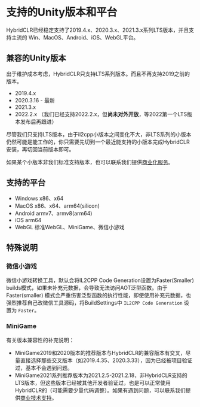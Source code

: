 
# 支持的Unity版本和平台

HybridCLR已经稳定支持了2019.4.x、2020.3.x、2021.3.x系列LTS版本，并且支持主流的 Win、MacOS、Android、iOS、WebGL平台。

## 兼容的Unity版本

出于维护成本考虑，HybridCLR只支持LTS系列版本。而且不再支持2019之前的版本。

- 2019.4.x
- 2020.3.16 - 最新
- 2021.3.x
- 2022.2.x （我们已经支持2022.2.x，但**尚未对外开放**，等2022第一个LTS版本发布后再跟进）


尽管我们只支持LTS版本，由于il2cpp小版本之间变化不大，非LTS系列的小版本仍然可能是能工作的，你只需要先切到一个最近能支持的小版本完成HybridCLR安装，再切回当前版本即可。

如果某个小版本非我们标准支持版本，也可以联系我们提供[商业化服务](/other/business.md)。


## 支持的平台

- Windows x86、x64
- MacOS x86、x64、arm64(silicon)
- Android armv7、armv8(arm64)
- iOS arm64
- WebGL 标准WebGL、MiniGame、微信小游戏

## 特殊说明

### 微信小游戏

微信小游戏转换工具，默认会将IL2CPP Code Generation设置为Faster(Smaller) builds模式，如果未补充元数据，会导致无法访问AOT泛型函数。由于 Faster(smaller) 模式会严重伤害泛型函数的执行性能，即使使用补充元数据，也强烈推荐自己改微信工具源码，将BuildSettings中 `IL2CPP Code Generation` 设置为 `Faster`。

### MiniGame

有关版本兼容性的补充说明：

- MiniGame2019和2020版本的推荐版本与HybridCLR的兼容版本有交叉，尽量直接选择那些交叉版本（如2019.4.35、2020.3.33），因为已经被项目验证过，基本不会遇到问题。
- MiniGame2021系列推荐版本为2021.2.5-2021.2.18，非HybridCLR支持的LTS版本，但这些版本已经被其他开发者验证过，也是可以正常使用HybridCLR的（可能需要少量代码调整）。如果有遇到问题，可以联系我们提供[商业技术支持](/other/business.md)。
